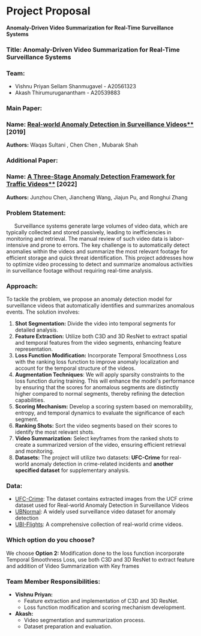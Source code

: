 ﻿# <a name="_uadaxqh83qq5"></a>**Project Proposal**
**Anomaly-Driven Video Summarization for Real-Time Surveillance Systems**

### <a name="_cb9h3wjs49sk"></a>**Title:** Anomaly-Driven Video Summarization for Real-Time Surveillance Systems
### <a name="_lferb7p2o0y2"></a>**Team:**
- Vishnu Priyan Sellam Shanmugavel - A20561323
- Akash Thirumuruganantham - A20539883
### <a name="_e7k9oq1qjy71"></a>**Main Paper:**
### <a name="_7xa8mhde4tfb"></a>**Name: [Real-world Anomaly Detection in Surveillance Videos**](https://arxiv.org/pdf/1801.04264v3)** [2019]
**Authors:** Waqas Sultani , Chen Chen , Mubarak Shah
### <a name="_toctlcawg1gf"></a>**Additional Paper:**
### <a name="_5p5p07tsf7uy"></a>**Name: [A Three-Stage Anomaly Detection Framework for Traffic Videos**](https://onlinelibrary.wiley.com/doi/epdf/10.1155/2022/9463559)** [2022]
**Authors:** Junzhou Chen, Jiancheng Wang, Jiajun Pu, and Ronghui Zhang
### <a name="_g2a6b88oc4px"></a>**Problem Statement:** 
`	`Surveillance systems generate large volumes of video data, which are typically collected and stored passively, leading to inefficiencies in monitoring and retrieval. The manual review of such video data is labor-intensive and prone to errors. The key challenge is to automatically detect anomalies within the videos and summarize the most relevant footage for efficient storage and quick threat identification. This project addresses how to optimize video processing to detect and summarize anomalous activities in surveillance footage without requiring real-time analysis.
### <a name="_hhqt65a7g0we"></a>**Approach:** 
To tackle the problem, we propose an anomaly detection model for surveillance videos that automatically identifies and summarizes anomalous events. The solution involves:

1. **Shot Segmentation:** Divide the video into temporal segments for detailed analysis.
1. **Feature Extraction:** Utilize both C3D and 3D ResNet to extract spatial and temporal features from the video segments, enhancing feature representation.
1. **Loss Function Modification:** Incorporate Temporal Smoothness Loss with the ranking loss function to improve anomaly localization and account for the temporal structure of the videos.
1. **Augmentation Techniques**: We will apply sparsity constraints to the loss function during training. This will enhance the model's performance by ensuring that the scores for anomalous segments are distinctly higher compared to normal segments, thereby refining the detection capabilities.
1. **Scoring Mechanism:** Develop a scoring system based on memorability, entropy, and temporal dynamics to evaluate the significance of each segment.
1. **Ranking Shots:** Sort the video segments based on their scores to identify the most relevant shots.
1. **Video Summarization:** Select keyframes from the ranked shots to create a summarized version of the video, ensuring efficient retrieval and monitoring.
1. **Datasets:** The project will utilize two datasets: **UFC-Crime** for real-world anomaly detection in crime-related incidents and **another specified dataset** for supplementary analysis.
### <a name="_haxj99nfmlck"></a>**Data:**
- [UFC-Crime](https://www.kaggle.com/datasets/odins0n/ucf-crime-dataset): The dataset contains extracted images from the UCF crime dataset used for Real-world Anomaly Detection in Surveillance Videos
- [UBNormal](https://drive.google.com/file/d/1KbfdyasribAMbbKoBU1iywAhtoAt9QI0/view): A widely used surveillance video dataset for anomaly detection
- [UBI-Flights](https://socia-lab.di.ubi.pt/EventDetection/):  A comprehensive collection of real-world crime videos.
### <a name="_p85aubsnaxch"></a>**Which option do you choose?**
We choose **Option 2:** Modification done to the loss function incorporate Temporal Smoothness Loss, use both C3D and 3D ResNet to extract feature and addition of Video Summarization with Key frames

### <a name="_41u7fdb2bf55"></a>**Team Member Responsibilities:**
- **Vishnu Priyan:**
  - Feature extraction and implementation of C3D and 3D ResNet.
  - Loss function modification and scoring mechanism development.
- **Akash:**
  - Video segmentation and summarization process.
  - Dataset preparation and evaluation.
